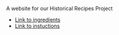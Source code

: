 A website for our Historical Recipes Project

- [Link to ingredients](ingrediens.md)
- [Link to instuctions](instructions.txt)
